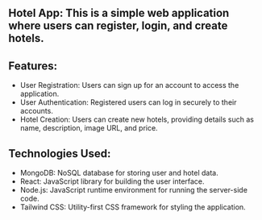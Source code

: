 
## Hotel App: This is a simple web application where users can register, login, and create hotels. 

## Features:
- User Registration: Users can sign up for an account to access the application.
- User Authentication: Registered users can log in securely to their accounts.
- Hotel Creation: Users can create new hotels, providing details such as name, description, image URL, and price.

## Technologies Used:
- MongoDB: NoSQL database for storing user and hotel data.
- React: JavaScript library for building the user interface.
- Node.js: JavaScript runtime environment for running the server-side code.
- Tailwind CSS: Utility-first CSS framework for styling the application.
